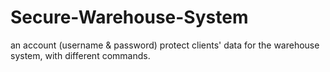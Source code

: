 # Secure-Warehouse-System
an account (username &amp; password) protect clients' data for the warehouse system, with different commands.
